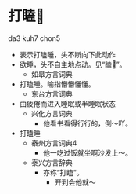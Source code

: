 # 打瞌𥅻
da3 kuh7 chon5
+ 表示打瞌睡，头不断向下此动作
+ 欲睡，头不自主地点动。见“瞌𥅻”。
  * 如皋方言词典
+ 打瞌睡。喻指懵懵懂懂。
  * 东台方言词典
+ 由疲倦而进入睡眠或半睡眠状态
  * 兴化方言词典
    - 他看书看得行行的，倒～吖。
+ 打瞌睡
  * 泰州方言词典4
    - 他一吃过饭就坐啊沙发上～。
  * 泰兴方言辞典
    + 亦称“打瞌”。
      - 开到会他就～
